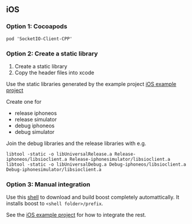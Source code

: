 ## iOS

### Option 1: Cocoapods

```
pod 'SocketIO-Client-CPP'
```

### Option 2: Create a static library

1. Create a static library
1. Copy the header files into xcode

Use the static libraries generated by the example project [iOS example project](examples/iOS)

Create one for
- release iphoneos
- release simulator
- debug iphoneos
- debug simulator

Join the debug libraries and the release libraries with e.g.
```
libtool -static -o libUniversalRelease.a Release-iphoneos/libsioclient.a Release-iphonesimulator/libsioclient.a
libtool -static -o libUniversalDebug.a Debug-iphoneos/libsioclient.a Debug-iphonesimulator/libsioclient.a
```


### Option 3: Manual integration

Use this [shell](https://gist.github.com/melode11/a90114a2abf009ca22ea) to download and build boost completely automattically. It installs boost to `<shell folder>/prefix`.

See the [iOS example project](examples/iOS) for how to integrate the rest.
